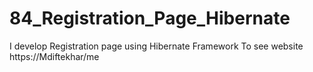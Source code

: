 # 84_Registration_Page_Hibernate
 I  develop Registration page using Hibernate Framework   To see website https://Mdiftekhar/me
